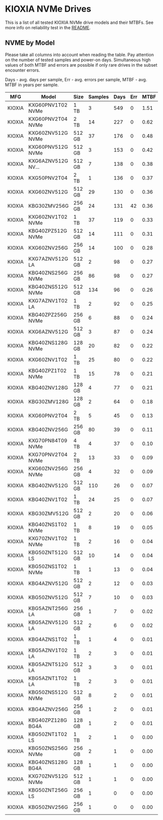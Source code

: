 KIOXIA NVMe Drives
==================

This is a list of all tested KIOXIA NVMe drive models and their MTBFs. See more
info on reliability test in the [README](https://github.com/linuxhw/SMART).

NVME by Model
------------

Please take all columns into account when reading the table. Pay attention on the
number of tested samples and power-on days. Simultaneous high values of both MTBF
and errors are possible if only rare drives in the subset encounter errors.

Days - avg. days per sample,
Err  - avg. errors per sample,
MTBF - avg. MTBF in years per sample.

| MFG       | Model              | Size   | Samples | Days  | Err   | MTBF |
|-----------|--------------------|--------|---------|-------|-------|------|
| KIOXIA    | KXG60PNV1T02 NVMe  | 1 TB   | 3       | 549   | 0     | 1.51   |
| KIOXIA    | KXG60PNV2T04 NVMe  | 2 TB   | 14      | 227   | 0     | 0.62   |
| KIOXIA    | KXG60ZNV512G NVMe  | 512 GB | 37      | 176   | 0     | 0.48   |
| KIOXIA    | KXG60PNV512G NVMe  | 512 GB | 3       | 153   | 0     | 0.42   |
| KIOXIA    | KXG6AZNV512G NV... | 512 GB | 7       | 138   | 0     | 0.38   |
| KIOXIA    | KXG50PNV2T04       | 2 TB   | 1       | 136   | 0     | 0.37   |
| KIOXIA    | KXG60ZNV512G       | 512 GB | 29      | 130   | 0     | 0.36   |
| KIOXIA    | KBG30ZMV256G       | 256 GB | 24      | 131   | 42    | 0.36   |
| KIOXIA    | KXG60ZNV1T02 NVMe  | 1 TB   | 37      | 119   | 0     | 0.33   |
| KIOXIA    | KBG40ZPZ512G NVMe  | 512 GB | 14      | 111   | 0     | 0.31   |
| KIOXIA    | KXG60ZNV256G       | 256 GB | 14      | 100   | 0     | 0.28   |
| KIOXIA    | KXG7AZNV512G LA    | 512 GB | 2       | 98    | 0     | 0.27   |
| KIOXIA    | KBG40ZNS256G NVMe  | 256 GB | 86      | 98    | 0     | 0.27   |
| KIOXIA    | KBG40ZNS512G NVMe  | 512 GB | 134     | 96    | 0     | 0.26   |
| KIOXIA    | KXG7AZNV1T02 LA    | 1 TB   | 2       | 92    | 0     | 0.25   |
| KIOXIA    | KBG40ZPZ256G NVMe  | 256 GB | 6       | 88    | 0     | 0.24   |
| KIOXIA    | KXG6AZNV512G       | 512 GB | 3       | 87    | 0     | 0.24   |
| KIOXIA    | KBG40ZNS128G NVMe  | 128 GB | 20      | 82    | 0     | 0.22   |
| KIOXIA    | KXG60ZNV1T02       | 1 TB   | 25      | 80    | 0     | 0.22   |
| KIOXIA    | KBG40ZPZ1T02 NVMe  | 1 TB   | 15      | 78    | 0     | 0.21   |
| KIOXIA    | KBG40ZNV128G       | 128 GB | 4       | 77    | 0     | 0.21   |
| KIOXIA    | KBG30ZMV128G       | 128 GB | 2       | 64    | 0     | 0.18   |
| KIOXIA    | KXG60PNV2T04       | 2 TB   | 5       | 45    | 0     | 0.13   |
| KIOXIA    | KBG40ZNV256G       | 256 GB | 80      | 39    | 0     | 0.11   |
| KIOXIA    | KXG70PN84T09 NVMe  | 4 TB   | 4       | 37    | 0     | 0.10   |
| KIOXIA    | KXG70PNV2T04 NVMe  | 2 TB   | 13      | 33    | 0     | 0.09   |
| KIOXIA    | KXG60ZNV256G NVMe  | 256 GB | 4       | 32    | 0     | 0.09   |
| KIOXIA    | KBG40ZNV512G       | 512 GB | 110     | 26    | 0     | 0.07   |
| KIOXIA    | KBG40ZNV1T02       | 1 TB   | 24      | 25    | 0     | 0.07   |
| KIOXIA    | KBG30ZMV512G       | 512 GB | 2       | 20    | 0     | 0.06   |
| KIOXIA    | KBG40ZNS1T02 NVMe  | 1 TB   | 8       | 19    | 0     | 0.05   |
| KIOXIA    | KXG70ZNV1T02 NVMe  | 1 TB   | 2       | 16    | 0     | 0.04   |
| KIOXIA    | KBG50ZNT512G LS    | 512 GB | 10      | 14    | 0     | 0.04   |
| KIOXIA    | KBG50ZNS1T02 NVMe  | 1 TB   | 1       | 13    | 0     | 0.04   |
| KIOXIA    | KBG4AZNV512G       | 512 GB | 2       | 12    | 0     | 0.03   |
| KIOXIA    | KBG50ZNV512G       | 512 GB | 7       | 10    | 0     | 0.03   |
| KIOXIA    | KBG5AZNT256G LA    | 256 GB | 1       | 7     | 0     | 0.02   |
| KIOXIA    | KBG5AZNV512G LA    | 512 GB | 2       | 6     | 0     | 0.02   |
| KIOXIA    | KBG4AZNS1T02       | 1 TB   | 1       | 4     | 0     | 0.01   |
| KIOXIA    | KBG5AZNV1T02 LA    | 1 TB   | 2       | 3     | 0     | 0.01   |
| KIOXIA    | KBG5AZNT512G LA    | 512 GB | 3       | 3     | 0     | 0.01   |
| KIOXIA    | KBG5AZNT1T02 LA    | 1 TB   | 2       | 3     | 0     | 0.01   |
| KIOXIA    | KBG50ZNS512G NVMe  | 512 GB | 8       | 2     | 0     | 0.01   |
| KIOXIA    | KBG4AZNV256G       | 256 GB | 1       | 2     | 0     | 0.01   |
| KIOXIA    | KBG40ZPZ128G BG4A  | 128 GB | 1       | 2     | 0     | 0.01   |
| KIOXIA    | KBG50ZNT1T02 LS    | 1 TB   | 2       | 1     | 0     | 0.00   |
| KIOXIA    | KBG50ZNS256G NVMe  | 256 GB | 2       | 1     | 0     | 0.00   |
| KIOXIA    | KBG40ZNS128G BG4A  | 128 GB | 1       | 1     | 0     | 0.00   |
| KIOXIA    | KXG70ZNV512G NVMe  | 512 GB | 1       | 1     | 0     | 0.00   |
| KIOXIA    | KBG50ZNT256G LS    | 256 GB | 1       | 0     | 0     | 0.00   |
| KIOXIA    | KBG50ZNV256G       | 256 GB | 1       | 0     | 0     | 0.00   |
